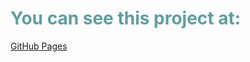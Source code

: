 <div style="display:flex;flex-direction: column; color: cadetblue">
    <h1>You can see this project at:</h1>
    <a href="">GitHub Pages</a>
</div>
